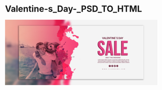 # Valentine-s_Day-_PSD_TO_HTML
<a href='https://main.d2hudgwtdfjf8w.amplifyapp.com/'><img src='_imagens/img_psd.jpg'></a>
